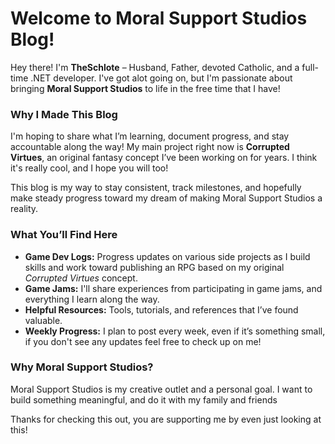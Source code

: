# Welcome to Moral Support Studios Blog!  

Hey there! I'm **TheSchlote** – Husband, Father, devoted Catholic, and a full-time .NET developer. I've got alot going on, but I'm passionate about bringing **Moral Support Studios** to life in the free time that I have!  

### Why I Made This Blog  
I'm hoping to share what I’m learning, document progress, and stay accountable along the way! My main project right now is **Corrupted Virtues**, an original fantasy concept I’ve been working on for years. I think it's really cool, and I hope you will too! 

This blog is my way to stay consistent, track milestones, and hopefully make steady progress toward my dream of making Moral Support Studios a reality.  

### What You’ll Find Here  
- **Game Dev Logs:** Progress updates on various side projects as I build skills and work toward publishing an RPG based on my original *Corrupted Virtues* concept.  
- **Game Jams:** I'll share experiences from participating in game jams, and everything I learn along the way.  
- **Helpful Resources:** Tools, tutorials, and references that I’ve found valuable.  
- **Weekly Progress:** I plan to post every week, even if it’s something small, if you don't see any updates feel free to check up on me!

### Why Moral Support Studios?  
Moral Support Studios is my creative outlet and a personal goal. I want to build something meaningful, and do it with my family and friends

Thanks for checking this out, you are supporting me by even just looking at this!
